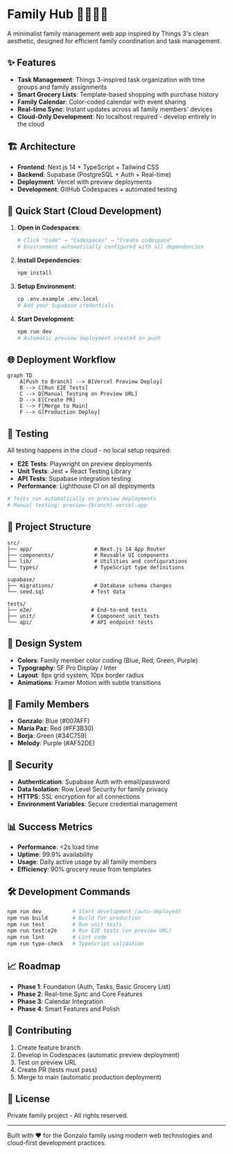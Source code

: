 # Family Hub 👨‍👩‍👧‍👦

A minimalist family management web app inspired by Things 3's clean aesthetic, designed for efficient family coordination and task management.

## ✨ Features

- **Task Management**: Things 3-inspired task organization with time groups and family assignments
- **Smart Grocery Lists**: Template-based shopping with purchase history
- **Family Calendar**: Color-coded calendar with event sharing
- **Real-time Sync**: Instant updates across all family members' devices
- **Cloud-Only Development**: No localhost required - develop entirely in the cloud

## 🏗️ Architecture

- **Frontend**: Next.js 14 + TypeScript + Tailwind CSS
- **Backend**: Supabase (PostgreSQL + Auth + Real-time)
- **Deployment**: Vercel with preview deployments
- **Development**: GitHub Codespaces + automated testing

## 🚀 Quick Start (Cloud Development)

1. **Open in Codespaces**:
   ```bash
   # Click "Code" → "Codespaces" → "Create codespace"
   # Environment automatically configured with all dependencies
   ```

2. **Install Dependencies**:
   ```bash
   npm install
   ```

3. **Setup Environment**:
   ```bash
   cp .env.example .env.local
   # Add your Supabase credentials
   ```

4. **Start Development**:
   ```bash
   npm run dev
   # Automatic preview deployment created on push
   ```

## 🌐 Deployment Workflow

```mermaid
graph TD
    A[Push to Branch] --> B[Vercel Preview Deploy]
    B --> C[Run E2E Tests]
    C --> D[Manual Testing on Preview URL]
    D --> E[Create PR]
    E --> F[Merge to Main]
    F --> G[Production Deploy]
```

## 🧪 Testing

All testing happens in the cloud - no local setup required:

- **E2E Tests**: Playwright on preview deployments
- **Unit Tests**: Jest + React Testing Library
- **API Tests**: Supabase integration testing
- **Performance**: Lighthouse CI on all deployments

```bash
# Tests run automatically on preview deployments
# Manual testing: preview-{branch}.vercel.app
```

## 📁 Project Structure

```
src/
├── app/                    # Next.js 14 App Router
├── components/             # Reusable UI components
├── lib/                    # Utilities and configurations
└── types/                  # TypeScript type definitions

supabase/
├── migrations/             # Database schema changes
└── seed.sql               # Test data

tests/
├── e2e/                   # End-to-end tests
├── unit/                  # Component unit tests
└── api/                   # API endpoint tests
```

## 🎨 Design System

- **Colors**: Family member color coding (Blue, Red, Green, Purple)
- **Typography**: SF Pro Display / Inter
- **Layout**: 8px grid system, 10px border radius
- **Animations**: Framer Motion with subtle transitions

## 👥 Family Members

- **Gonzalo**: Blue (#007AFF)
- **María Paz**: Red (#FF3B30)
- **Borja**: Green (#34C759)
- **Melody**: Purple (#AF52DE)

## 🔐 Security

- **Authentication**: Supabase Auth with email/password
- **Data Isolation**: Row Level Security for family privacy
- **HTTPS**: SSL encryption for all connections
- **Environment Variables**: Secure credential management

## 📊 Success Metrics

- **Performance**: <2s load time
- **Uptime**: 99.9% availability
- **Usage**: Daily active usage by all family members
- **Efficiency**: 90% grocery reuse from templates

## 🛠️ Development Commands

```bash
npm run dev          # Start development (auto-deployed)
npm run build        # Build for production
npm run test         # Run unit tests
npm run test:e2e     # Run E2E tests (on preview URL)
npm run lint         # Lint code
npm run type-check   # TypeScript validation
```

## 📈 Roadmap

- **Phase 1**: Foundation (Auth, Tasks, Basic Grocery List)
- **Phase 2**: Real-time Sync and Core Features
- **Phase 3**: Calendar Integration
- **Phase 4**: Smart Features and Polish

## 🤝 Contributing

1. Create feature branch
2. Develop in Codespaces (automatic preview deployment)
3. Test on preview URL
4. Create PR (tests must pass)
5. Merge to main (automatic production deployment)

## 📄 License

Private family project - All rights reserved.

---

Built with ❤️ for the Gonzalo family using modern web technologies and cloud-first development practices.